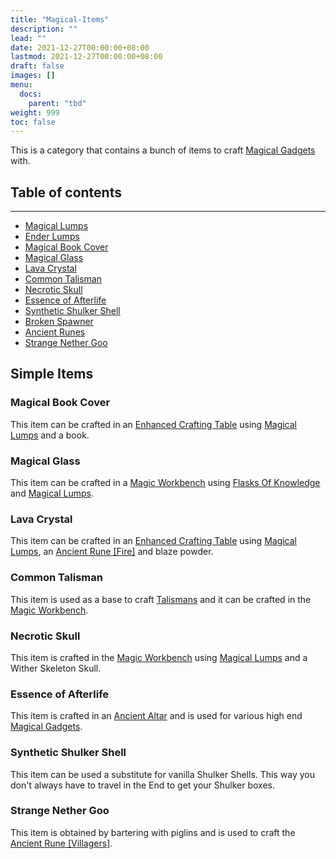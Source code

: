 ```yaml
---
title: "Magical-Items"
description: ""
lead: ""
date: 2021-12-27T00:00:00+08:00
lastmod: 2021-12-27T00:00:00+08:00
draft: false
images: []
menu: 
  docs:
    parent: "tbd"
weight: 999
toc: false
---
```


This is a category that contains a bunch of items to craft [Magical Gadgets](https://github.com/Slimefun/Slimefun4/wiki/Magical-Gadgets) with.

## Table of contents

----

- [Magical Lumps](https://github.com/Slimefun/Slimefun4/wiki/Lumps)
- [Ender Lumps](https://github.com/Slimefun/Slimefun4/wiki/Lumps)
- [Magical Book Cover](https://github.com/Slimefun/Slimefun4/wiki/Magical-Items#Magical-Book-Cover)
- [Magical Glass](https://github.com/Slimefun/Slimefun4/wiki/Magical-Items#Magical-Glass)
- [Lava Crystal](https://github.com/Slimefun/Slimefun4/wiki/Magical-Items#Lava-Crystal)
- [Common Talisman](https://github.com/Slimefun/Slimefun4/wiki/Magical-Items#Common-Talisman)
- [Necrotic Skull](https://github.com/Slimefun/Slimefun4/wiki/Magical-Items#Necrotic-Skull)
- [Essence of Afterlife](https://github.com/Slimefun/Slimefun4/wiki/Magical-Items#Essence-of-Afterlife)
- [Synthetic Shulker Shell](https://github.com/Slimefun/Slimefun4/wiki/Magical-Items#Synthetic-Shulker-Shell)
- [Broken Spawner](https://github.com/Slimefun/Slimefun4/wiki/Broken-Spawner)
- [Ancient Runes](https://github.com/Slimefun/Slimefun4/wiki/Ancient-Runes)
- [Strange Nether Goo](https://github.com/Slimefun/Slimefun4/wiki/Magical-Items#Strange-Nether-Goo)

## Simple Items

### Magical Book Cover

This item can be crafted in an [Enhanced Crafting Table](https://github.com/Slimefun/Slimefun4/wiki/Enhanced-Crafting-Table) using [Magical Lumps](https://github.com/Slimefun/Slimefun4/wiki/Lumps) and a book.

### Magical Glass

This item can be crafted in a [Magic Workbench](https://github.com/Slimefun/Slimefun4/wiki/Magic-Workbench) using [Flasks Of Knowledge](https://github.com/Slimefun/Slimefun4/wiki/Flask-of-Knowledge) and [Magical Lumps](https://github.com/Slimefun/Slimefun4/wiki/Lumps).

### Lava Crystal

This item can be crafted in an [Enhanced Crafting Table](https://github.com/Slimefun/Slimefun4/wiki/Enhanced-Crafting-Table) using [Magical Lumps](https://github.com/Slimefun/Slimefun4/wiki/Lumps), an [Ancient Rune \[Fire\]](/404) and blaze powder.

### Common Talisman

This item is used as a base to craft [Talismans](https://github.com/Slimefun/Slimefun4/wiki/Talismans) and it can be crafted in the [Magic Workbench](https://github.com/Slimefun/Slimefun4/wiki/Magic-Workbench).

### Necrotic Skull

This item is crafted in the [Magic Workbench](https://github.com/Slimefun/Slimefun4/wiki/Magic-Workbench) using [Magical Lumps](https://github.com/Slimefun/Slimefun4/wiki/Lumps) and a Wither Skeleton Skull.

### Essence of Afterlife

This item is crafted in an [Ancient Altar](https://github.com/Slimefun/Slimefun4/wiki/Ancient-Altar) and is used for various high end [Magical Gadgets](https://github.com/Slimefun/Slimefun4/wiki/Magical-Gadgets).

### Synthetic Shulker Shell

This item can be used a substitute for vanilla Shulker Shells. This way you don't always have to travel in the End to get your Shulker boxes.

### Strange Nether Goo

This item is obtained by bartering with piglins and is used to craft the [Ancient Rune \[Villagers\]](https://github.com/Slimefun/Slimefun4/wiki/Ancient-Runes).

